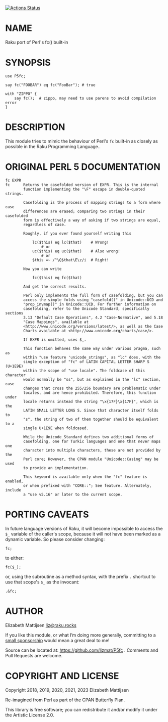 [![Actions Status](https://github.com/lizmat/P5fc/workflows/test/badge.svg)](https://github.com/lizmat/P5fc/actions)

NAME
====

Raku port of Perl's fc() built-in

SYNOPSIS
========

    use P5fc;

    say fc("FOOBAR") eq fc("FooBar"); # true

    with "ZIPPO" {
        say fc();  # zippo, may need to use parens to avoid compilation error
    }

DESCRIPTION
===========

This module tries to mimic the behaviour of Perl's `fc` built-in as closely as possible in the Raku Programming Language..

ORIGINAL PERL 5 DOCUMENTATION
=============================

    fc EXPR
    fc      Returns the casefolded version of EXPR. This is the internal
            function implementing the "\F" escape in double-quoted strings.

            Casefolding is the process of mapping strings to a form where case
            differences are erased; comparing two strings in their casefolded
            form is effectively a way of asking if two strings are equal,
            regardless of case.

            Roughly, if you ever found yourself writing this

                lc($this) eq lc($that)    # Wrong!
                    # or
                uc($this) eq uc($that)    # Also wrong!
                    # or
                $this =~ /^\Q$that\E\z/i  # Right!

            Now you can write

                fc($this) eq fc($that)

            And get the correct results.

            Perl only implements the full form of casefolding, but you can
            access the simple folds using "casefold()" in Unicode::UCD and
            "prop_invmap()" in Unicode::UCD. For further information on
            casefolding, refer to the Unicode Standard, specifically sections
            3.13 "Default Case Operations", 4.2 "Case-Normative", and 5.18
            "Case Mappings", available at
            <http://www.unicode.org/versions/latest/>, as well as the Case
            Charts available at <http://www.unicode.org/charts/case/>.

            If EXPR is omitted, uses $_.

            This function behaves the same way under various pragma, such as
            within "use feature 'unicode_strings", as "lc" does, with the
            single exception of "fc" of LATIN CAPITAL LETTER SHARP S (U+1E9E)
            within the scope of "use locale". The foldcase of this character
            would normally be "ss", but as explained in the "lc" section, case
            changes that cross the 255/256 boundary are problematic under
            locales, and are hence prohibited. Therefore, this function under
            locale returns instead the string "\x{17F}\x{17F}", which is the
            LATIN SMALL LETTER LONG S. Since that character itself folds to
            "s", the string of two of them together should be equivalent to a
            single U+1E9E when foldcased.

            While the Unicode Standard defines two additional forms of
            casefolding, one for Turkic languages and one that never maps one
            character into multiple characters, these are not provided by the
            Perl core; However, the CPAN module "Unicode::Casing" may be used
            to provide an implementation.

            This keyword is available only when the "fc" feature is enabled,
            or when prefixed with "CORE::"; See feature. Alternately, include
            a "use v5.16" or later to the current scope.

PORTING CAVEATS
===============

In future language versions of Raku, it will become impossible to access the `$_` variable of the caller's scope, because it will not have been marked as a dynamic variable. So please consider changing:

    fc;

to either:

    fc($_);

or, using the subroutine as a method syntax, with the prefix `.` shortcut to use that scope's `$_` as the invocant:

    .&fc;

AUTHOR
======

Elizabeth Mattijsen <liz@raku.rocks>

If you like this module, or what I’m doing more generally, committing to a [small sponsorship](https://github.com/sponsors/lizmat/) would mean a great deal to me!

Source can be located at: https://github.com/lizmat/P5fc . Comments and Pull Requests are welcome.

COPYRIGHT AND LICENSE
=====================

Copyright 2018, 2019, 2020, 2021, 2023 Elizabeth Mattijsen

Re-imagined from Perl as part of the CPAN Butterfly Plan.

This library is free software; you can redistribute it and/or modify it under the Artistic License 2.0.

